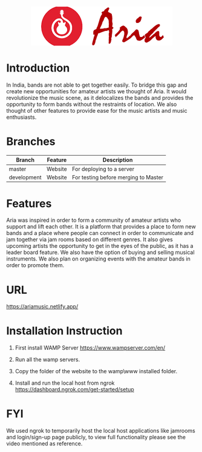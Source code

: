 <p align="center">
  <a href="https://ariamusic.netlify.app/"><img src="https://github.com/aryamanbansal/aria/blob/main/Aria/HTML/img/logo/logo.png"></a>
</p>

# Introduction
In India, bands are not able to get together easily. To bridge this gap and create new opportunities for amateur artists we thought of Aria. It would revolutionize the music scene, as it delocalizes the bands and provides the opportunity to form bands without the restraints of location. We also thought of other features to provide ease for the music artists and music enthusiasts.
# Branches

|  Branch           |     Feature                      |              Description                                     |
| ----------------- | -------------------------------- |  ----------------------------------------------------------- |
| master            | Website                          | For deploying to a server                                    |
| development       | Website                          | For testing before merging to Master                         |

# Features
Aria was inspired in order to form a community of amateur artists who support and lift each other. It is a platform that provides a place to form new bands and a place where people can connect in order to communicate and jam together via jam rooms based on different genres. It also gives upcoming artists the opportunity to get in the eyes of the public, as it has a leader board feature. We also have the option of buying and selling musical instruments. We also plan on organizing events with the amateur bands in order to promote them.

# URL
https://ariamusic.netlify.app/

# Installation Instruction
1. First install WAMP Server
https://www.wampserver.com/en/

2. Run all the wamp servers. 

3. Copy the folder of the website to the wamp\www installed folder.

4. Install and run the local host from ngrok
 https://dashboard.ngrok.com/get-started/setup

# FYI
We used ngrok to temporarily host the local host applications like jamrooms and login/sign-up page publicly, to view full functionality please see the video mentioned as reference.
